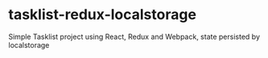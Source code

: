 # tasklist-redux-localstorage
Simple Tasklist project using React, Redux and Webpack, state persisted by localstorage
